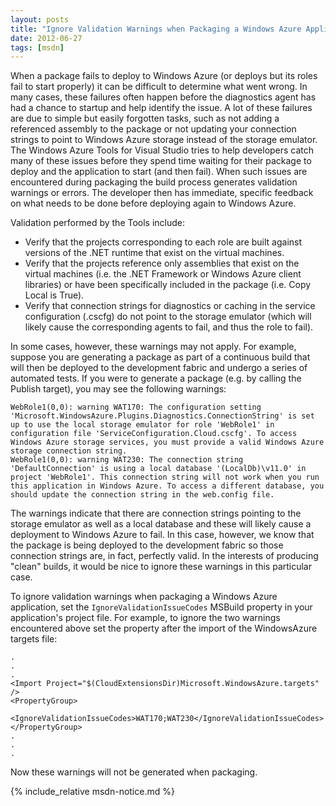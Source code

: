 ```yaml
---
layout: posts
title: "Ignore Validation Warnings when Packaging a Windows Azure Application"
date: 2012-06-27
tags: [msdn]
---
```

When a package fails to deploy to Windows Azure (or deploys but its roles fail to start properly) it can be difficult to determine what went wrong. In many cases, these failures often happen before the diagnostics agent has had a chance to startup and help identify the issue. A lot of these failures are due to simple but easily forgotten tasks, such as not adding a referenced assembly to the package or not updating your connection strings to point to Windows Azure storage instead of the storage emulator. The Windows Azure Tools for Visual Studio tries to help developers catch many of these issues before they spend time waiting for their package to deploy and the application to start (and then fail). When such issues are encountered during packaging the build process generates validation warnings or errors. The developer then has immediate, specific feedback on what needs to be done before deploying again to Windows Azure.

Validation performed by the Tools include:

 - Verify that the projects corresponding to each role are built against versions of the .NET runtime that exist on the virtual machines.
 - Verify that the projects reference only assemblies that exist on the virtual machines (i.e. the .NET Framework or Windows Azure client libraries) or have been specifically included in the package (i.e. Copy Local is True).
 - Verify that connection strings for diagnostics or caching in the service configuration (.cscfg) do not point to the storage emulator (which will likely cause the corresponding agents to fail, and thus the role to fail).

In some cases, however, these warnings may not apply. For example, suppose you are generating a package as part of a continuous build that will then be deployed to the development fabric and undergo a series of automated tests. If you were to generate a package (e.g. by calling the Publish target), you may see the following warnings:

```
WebRole1(0,0): warning WAT170: The configuration setting 'Microsoft.WindowsAzure.Plugins.Diagnostics.ConnectionString' is set up to use the local storage emulator for role 'WebRole1' in configuration file 'ServiceConfiguration.Cloud.cscfg'. To access Windows Azure storage services, you must provide a valid Windows Azure storage connection string.
WebRole1(0,0): warning WAT230: The connection string 'DefaultConnection' is using a local database '(LocalDb)\v11.0' in project 'WebRole1'. This connection string will not work when you run this application in Windows Azure. To access a different database, you should update the connection string in the web.config file.
```

The warnings indicate that there are connection strings pointing to the storage emulator as well as a local database and these will likely cause a deployment to Windows Azure to fail. In this case, however, we know that the package is being deployed to the development fabric so those connection strings are, in fact, perfectly valid. In the interests of producing "clean" builds, it would be nice to ignore these warnings in this particular case.

To ignore validation warnings when packaging a Windows Azure application, set the `IgnoreValidationIssueCodes` MSBuild property in your application's project file. For example, to ignore the two warnings encountered above set the property after the import of the WindowsAzure targets file:

```
.
.
.
<Import Project="$(CloudExtensionsDir)Microsoft.WindowsAzure.targets" />
<PropertyGroup>
  <IgnoreValidationIssueCodes>WAT170;WAT230</IgnoreValidationIssueCodes>
</PropertyGroup>
. 
.
.
```

Now these warnings will not be generated when packaging.

{% include_relative msdn-notice.md %}

